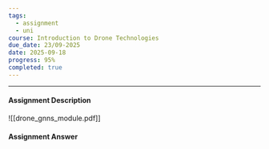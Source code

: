 ```yaml
---
tags:
  - assignment
  - uni
course: Introduction to Drone Technologies
due_date: 23/09-2025
date: 2025-09-18
progress: 95%
completed: true
---
```

--- 
#### Assignment Description
![[drone_gnns_module.pdf]]

#### Assignment Answer